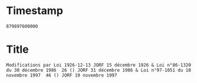 # Timestamp
```
879897600000
```

# Title
```
Modifications par Loi 1926-12-13 JORF 15 décembre 1926 & Loi n°86-1320 du 30 décembre 1986  26 () JORF 31 décembre 1986 & Loi n°97-1051 du 18 novembre 1997  46 () JORF 19 novembre 1997
```